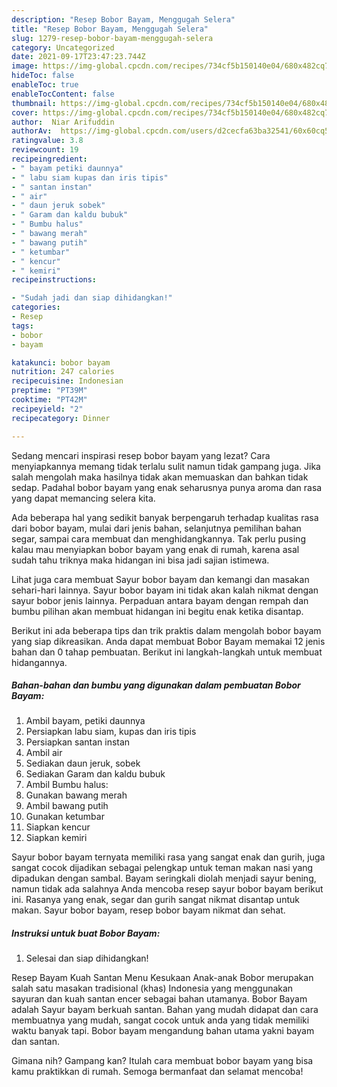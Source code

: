 ```yaml
---
description: "Resep Bobor Bayam, Menggugah Selera"
title: "Resep Bobor Bayam, Menggugah Selera"
slug: 1279-resep-bobor-bayam-menggugah-selera
category: Uncategorized
date: 2021-09-17T23:47:23.744Z
image: https://img-global.cpcdn.com/recipes/734cf5b150140e04/680x482cq70/bobor-bayam-foto-resep-utama.jpg
hideToc: false
enableToc: true
enableTocContent: false
thumbnail: https://img-global.cpcdn.com/recipes/734cf5b150140e04/680x482cq70/bobor-bayam-foto-resep-utama.jpg
cover: https://img-global.cpcdn.com/recipes/734cf5b150140e04/680x482cq70/bobor-bayam-foto-resep-utama.jpg
author:  Niar Arifuddin
authorAv:  https://img-global.cpcdn.com/users/d2cecfa63ba32541/60x60cq50/avatar.jpg
ratingvalue: 3.8
reviewcount: 19
recipeingredient:
- " bayam petiki daunnya"
- " labu siam kupas dan iris tipis"
- " santan instan"
- " air"
- " daun jeruk sobek"
- " Garam dan kaldu bubuk"
- " Bumbu halus"
- " bawang merah"
- " bawang putih"
- " ketumbar"
- " kencur"
- " kemiri"
recipeinstructions:

- "Sudah jadi dan siap dihidangkan!"
categories:
- Resep
tags:
- bobor
- bayam

katakunci: bobor bayam 
nutrition: 247 calories
recipecuisine: Indonesian
preptime: "PT39M"
cooktime: "PT42M"
recipeyield: "2"
recipecategory: Dinner

---
```



Sedang mencari inspirasi resep bobor bayam yang lezat? Cara menyiapkannya memang tidak terlalu sulit namun tidak gampang juga. Jika salah mengolah maka hasilnya tidak akan memuaskan dan bahkan tidak sedap. Padahal bobor bayam yang enak seharusnya punya aroma dan rasa yang dapat memancing selera kita.


Ada beberapa hal yang sedikit banyak berpengaruh terhadap kualitas rasa dari bobor bayam, mulai dari jenis bahan, selanjutnya pemilihan bahan segar, sampai cara membuat dan menghidangkannya. Tak perlu pusing kalau mau menyiapkan bobor bayam yang enak di rumah, karena asal sudah tahu triknya maka hidangan ini bisa jadi sajian istimewa.

Lihat juga cara membuat Sayur bobor bayam dan kemangi dan masakan sehari-hari lainnya. Sayur bobor bayam ini tidak akan kalah nikmat dengan sayur bobor jenis lainnya. Perpaduan antara bayam dengan rempah dan bumbu pilihan akan membuat hidangan ini begitu enak ketika disantap.


Berikut ini ada beberapa tips dan trik praktis dalam mengolah bobor bayam yang siap dikreasikan. Anda dapat membuat Bobor Bayam memakai 12 jenis bahan dan 0 tahap pembuatan. Berikut ini langkah-langkah untuk membuat hidangannya.

<!--inarticleads1-->

##### Bahan-bahan dan bumbu yang digunakan dalam pembuatan Bobor Bayam:

1. Ambil  bayam, petiki daunnya
1. Persiapkan  labu siam, kupas dan iris tipis
1. Persiapkan  santan instan
1. Ambil  air
1. Sediakan  daun jeruk, sobek
1. Sediakan  Garam dan kaldu bubuk
1. Ambil  Bumbu halus:
1. Gunakan  bawang merah
1. Ambil  bawang putih
1. Gunakan  ketumbar
1. Siapkan  kencur
1. Siapkan  kemiri


Sayur bobor bayam ternyata memiliki rasa yang sangat enak dan gurih, juga sangat cocok dijadikan sebagai pelengkap untuk teman makan nasi yang dipadukan dengan sambal. Bayam seringkali diolah menjadi sayur bening, namun tidak ada salahnya Anda mencoba resep sayur bobor bayam berikut ini. Rasanya yang enak, segar dan gurih sangat nikmat disantap untuk makan. Sayur bobor bayam, resep bobor bayam nikmat dan sehat. 

<!--inarticleads2-->

##### Instruksi untuk buat Bobor Bayam:


1. Selesai dan siap dihidangkan!

Resep Bayam Kuah Santan Menu Kesukaan Anak-anak Bobor merupakan salah satu masakan tradisional (khas) Indonesia yang menggunakan sayuran dan kuah santan encer sebagai bahan utamanya. Bobor Bayam adalah Sayur bayam berkuah santan. Bahan yang mudah didapat dan cara membuatnya yang mudah, sangat cocok untuk anda yang tidak memiliki waktu banyak tapi. Bobor bayam mengandung bahan utama yakni bayam dan santan. 

Gimana nih? Gampang kan? Itulah cara membuat bobor bayam yang bisa kamu praktikkan di rumah. Semoga bermanfaat dan selamat mencoba!
